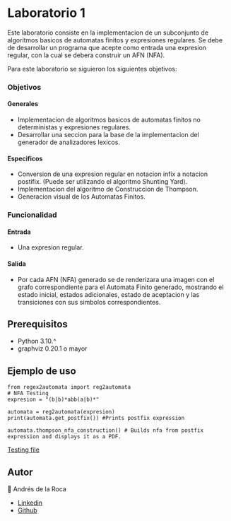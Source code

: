 # Laboratorio 1  
Este laboratorio consiste en la implementacion de un subconjunto de algoritmos basicos de automatas finitos y expresiones regulares. Se debe de desarrollar un programa que acepte como entrada una expresion regular, con la cual se debera construir un AFN (NFA).  

Para este laboratorio se siguieron los siguientes objetivos:

### Objetivos
#### Generales
- Implementacion de algoritmos basicos de automatas finitos no deterministas y expresiones regulares.
- Desarrollar una seccion para la base de la implementacion del generador de analizadores lexicos.
#### Especificos
- Conversion de una expresion regular en notacion infix a notacion postifix. (Puede ser utilizando el algoritmo Shunting Yard).
- Implementacion del algoritmo de Construccion de Thompson.
- Generacion visual de los Automatas Finitos.

### Funcionalidad
#### Entrada
- Una expresion regular.

#### Salida
- Por cada AFN (NFA) generado se de renderizara una imagen con el grafo correspondiente para el Automata Finito generado, mostrando el estado inicial, estados adicionales, estado de aceptacion y las transiciones con sus simbolos correspondientes.

## Prerequisitos
 - Python 3.10.^
 - graphviz 0.20.1 o mayor
## Ejemplo de uso
```
from regex2automata import reg2automata
# NFA Testing
expresion = "(b|b)*abb(a|b)*"

automata = reg2automata(expresion)
print(automata.get_postfix()) #Prints postfix expression

automata.thompson_nfa_construction() # Builds nfa from postfix expression and displays it as a PDF.
```
[Testing file](main.py)

## Autor  
👤 Andrés de la Roca  
- <a href = "https://www.linkedin.com/in/andr%C3%A8s-de-la-roca-pineda-10a40319b/">Linkedin</a>  
- <a href="https://github.com/andresdlRoca">Github</a>  
